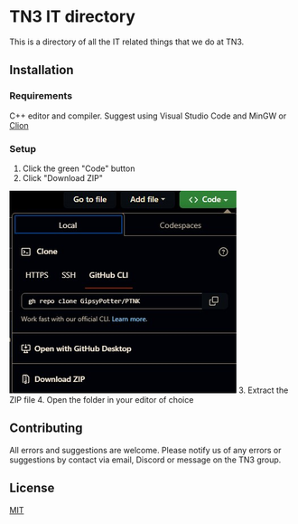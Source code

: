 # TN3 IT directory
This is a directory of all the IT related things that we do at TN3.
## Installation
### Requirements
C++ editor and compiler. Suggest using Visual Studio Code and MinGW or [Clion](https://www.jetbrains.com/clion/)
### Setup
1. Click the green "Code" button
2. Click "Download ZIP"

![img_1.png](img_1.png)
3. Extract the ZIP file
4. Open the folder in your editor of choice
## Contributing

All errors and suggestions are welcome. Please notify us of any errors or suggestions by contact via email, Discord or message on the TN3 group.
## License

[MIT](https://choosealicense.com/licenses/mit/)
